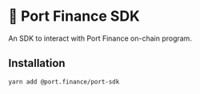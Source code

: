 # 🔧 Port Finance SDK

An SDK to interact with Port Finance on-chain program.

## Installation

```
yarn add @port.finance/port-sdk
```
